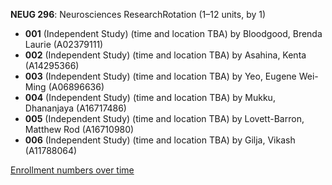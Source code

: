 **NEUG 296**: Neurosciences ResearchRotation (1–12 units, by 1)

- **001** (Independent Study) (time and location TBA) by Bloodgood, Brenda Laurie (A02379111)
- **002** (Independent Study) (time and location TBA) by Asahina, Kenta (A14295366)
- **003** (Independent Study) (time and location TBA) by Yeo, Eugene Wei-Ming (A06896636)
- **004** (Independent Study) (time and location TBA) by Mukku, Dhananjaya (A16717486)
- **005** (Independent Study) (time and location TBA) by Lovett-Barron, Matthew Rod (A16710980)
- **006** (Independent Study) (time and location TBA) by Gilja, Vikash (A11788064)

[Enrollment numbers over time](./NEUG296.tsv)
